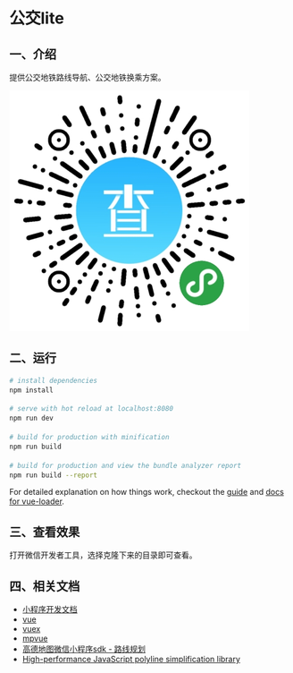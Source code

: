 # 公交lite

## 一、介绍

提供公交地铁路线导航、公交地铁换乘方案。

![image](./static/image/qrcode)

## 二、运行

``` bash
# install dependencies
npm install

# serve with hot reload at localhost:8080
npm run dev

# build for production with minification
npm run build

# build for production and view the bundle analyzer report
npm run build --report
```

For detailed explanation on how things work, checkout the [guide](http://vuejs-templates.github.io/webpack/) and [docs for vue-loader](http://vuejs.github.io/vue-loader).

## 三、查看效果

打开微信开发者工具，选择克隆下来的目录即可查看。

## 四、相关文档

- [小程序开发文档](https://developers.weixin.qq.com/miniprogram/dev/index.html)
- [vue](https://cn.vuejs.org)
- [vuex](https://vuex.vuejs.org/zh-cn/)
- [mpvue](http://mpvue.com)
- [高德地图微信小程序sdk - 路线规划](http://lbs.amap.com/api/wx/guide/route/route)
- [High-performance JavaScript polyline simplification library](http://mourner.github.io/simplify-js)

